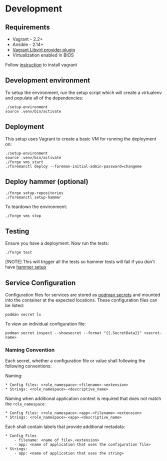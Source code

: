 # Development

## Requirements

* Vagrant - 2.2+
* Ansible - 2.14+
* [Vagrant Libvirt provider plugin](https://github.com/vagrant-libvirt/vagrant-libvirt)
* Virtualization enabled in BIOS

Follow [instruction](https://github.com/theforeman/forklift/blob/master/docs/vagrant.md) to install vagrant


## Development environment

To setup the environment, run the setup script which will create a virtualenv and populate all of the dependencies:

```
./setup-environment
source .venv/bin/activate
```

## Deployment

This setup uses Vagrant to create a basic VM for running the deployment on:

```
./setup-environment
source .venv/bin/activate
./forge vms start
./foremanctl deploy --foreman-initial-admin-password=changeme
```

## Deploy hammer (optional)

```
./forge setup-repositories
./foremanctl setup-hammer
```
To teardown the environment:

```
./forge vms stop
```

## Testing

Ensure you have a deployment. Now run the tests:

```
./forge test
```

[!NOTE]
This will trigger all the tests so hammer tests will fail if you don't have [hammer setup](#deploy-hammeroptional)

## Service Configuration

Configuration files for services are stored as [podman secrets](https://docs.podman.io/en/latest/markdown/podman-secret-create.1.html) and mounted into the container at the expected locations. These configuration files can be listed:

```
podman secret ls
```

To view an individual configuration file:

```
podman secret inspect --showsecret --format "{{.SecretData}}" <secret-name>
```

### Naming Convention

Each secret, whether a configuration file or value shall following the following conventions:

Naming:

    * Config files: <role_namespace>-<filename>-<extension>
    * Strings: <role_namespace>-<descriptive_name>

Naming when additional application context is required that does not match the `role_namespace`:

    * Config files: <role_namespace>-<app>-<filename>-<extension>
    * Strings: <role_namespace>-<app>-<descriptive_name>

Each shall contain labels that provide additional metadata:

    * Config Files
        - filename: <name of file>.<extension>
        - app: <name of application that uses the configuration file>
    * Strings:
        - app: <name of application that uses the string>
